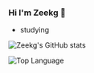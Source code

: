 ### Hi I'm Zeekg 👋

- studying
<!--
**ZiKng-Coding/ZiKng-Coding** is a ✨ _special_ ✨ repository because its `README.md` (this file) appears on your GitHub profile.

Here are some ideas to get you started:

- 🔭 I’m currently working on ...
- 🌱 I’m currently learning ...
- 👯 I’m looking to collaborate on ...
- 🤔 I’m looking for help with ...
- 💬 Ask me about ...
- 📫 How to reach me: ...
- 😄 Pronouns: ...
- ⚡ Fun fact: ...
-->

![Zeekg's GitHub stats](https://github-readme-stats.vercel.app/api?username=Zeekg-zk&show_icons=true&theme=radical)

![Top Language](https://github-readme-stats.vercel.app/api/top-langs/?username=Zeekg-zk&layout=compact&hide=CSS,Less,SCSS)

